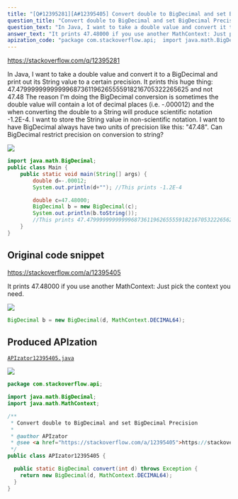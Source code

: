 ```yaml
---
title: "[Q#12395281][A#12395405] Convert double to BigDecimal and set BigDecimal Precision"
question_title: "Convert double to BigDecimal and set BigDecimal Precision"
question_text: "In Java, I want to take a double value and convert it to a BigDecimal and print out its String value to a certain precision. It prints this huge thing: 47.47999999999999687361196265555918216705322265625 and not 47.48 The reason I'm doing the BigDecimal conversion is sometimes the double value will contain a lot of decimal places (i.e. -.000012) and the when converting the double to a String will produce scientific notation -1.2E-4.  I want to store the String value in non-scientific notation. I want to have BigDecimal always have two units of precision like this: \"47.48\".  Can BigDecimal restrict precision on conversion to string?"
answer_text: "It prints 47.48000 if you use another MathContext: Just pick the context you need."
apization_code: "package com.stackoverflow.api;  import java.math.BigDecimal; import java.math.MathContext;  /**  * Convert double to BigDecimal and set BigDecimal Precision  *  * @author APIzator  * @see <a href=\"https://stackoverflow.com/a/12395405\">https://stackoverflow.com/a/12395405</a>  */ public class APIzator12395405 {    public static BigDecimal convert(int d) throws Exception {     return new BigDecimal(d, MathContext.DECIMAL64);   } }"
---
```


https://stackoverflow.com/q/12395281

In Java, I want to take a double value and convert it to a BigDecimal and print out its String value to a certain precision.
It prints this huge thing:
47.47999999999999687361196265555918216705322265625
and not
47.48
The reason I&#x27;m doing the BigDecimal conversion is sometimes the double value will contain a lot of decimal places (i.e. -.000012) and the when converting the double to a String will produce scientific notation -1.2E-4.  I want to store the String value in non-scientific notation.
I want to have BigDecimal always have two units of precision like this: &quot;47.48&quot;.  Can BigDecimal restrict precision on conversion to string?


<div class="code-logo"><img src="/stackoverflow.png" /></div>

```java
import java.math.BigDecimal;
public class Main {
    public static void main(String[] args) {
        double d=-.00012;
        System.out.println(d+""); //This prints -1.2E-4

        double c=47.48000;
        BigDecimal b = new BigDecimal(c);
        System.out.println(b.toString()); 
        //This prints 47.47999999999999687361196265555918216705322265625 
    }
}
```


## Original code snippet

https://stackoverflow.com/a/12395405

It prints 47.48000 if you use another MathContext:
Just pick the context you need.

<div class="code-logo"><img src="/stackoverflow.png" /></div>

```java
BigDecimal b = new BigDecimal(d, MathContext.DECIMAL64);
```

## Produced APIzation

[`APIzator12395405.java`](https://github.com/blind-papers/apization-temp-data/raw/main/search/APIzator12395405.java)

<div class="code-logo"><img src="/apizator.png" /></div>

```java
package com.stackoverflow.api;

import java.math.BigDecimal;
import java.math.MathContext;

/**
 * Convert double to BigDecimal and set BigDecimal Precision
 *
 * @author APIzator
 * @see <a href="https://stackoverflow.com/a/12395405">https://stackoverflow.com/a/12395405</a>
 */
public class APIzator12395405 {

  public static BigDecimal convert(int d) throws Exception {
    return new BigDecimal(d, MathContext.DECIMAL64);
  }
}

```